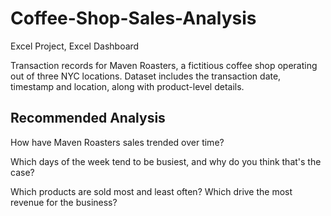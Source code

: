 # Coffee-Shop-Sales-Analysis
Excel Project, Excel Dashboard

Transaction records for Maven Roasters, a fictitious coffee shop operating out of three NYC locations. Dataset includes the transaction date, timestamp and location, along with product-level details.

## Recommended Analysis
How have Maven Roasters sales trended over time?

Which days of the week tend to be busiest, and why do you think that's the case?

Which products are sold most and least often? Which drive the most revenue for the business?
